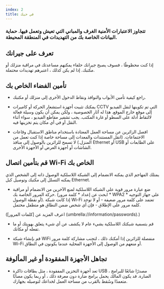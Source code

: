 ```yaml
---
index: 2
title: في حيك
---
```

### تتجاوز الاعتبارات الأمنية الغرف والمباني التي تعيش وتعمل فيها. حماية البيانات الخاصة بك من التهديدات في المنطقة المحيطة.

## تعرف على جيرانك

إذا كنت محظوظًا ، فسوف يصبح جيرانك حلفاء يمكنهم مساعدتك في مراقبة منزلك أو مكتبك. إذا لم يكن كذلك ، اعتبرهم تهديدات محتملة.

## تأمين الفضاء الخاص بك

- راجع كيفية تأمين الأبواب والنوافذ ونقاط الدخول الأخرى إلى منزلك أو مكتبك.

- يمكنك تثبيت أجهزة استشعار الحركة أو كاميرات CCTV التي تم تكوينها لنقل الفيديو إلى موقع خارج الموقع. هذا له آثار الخصوصية ، ولكن يمكن أن يكون وسيلة فعالة لالتقاط أدلة على السطو أو غارة المكتب. يجب تشفير مقاطع الفيديو ، سواء أثناء النقل أو في أي مكان يتم تخزينها فيه.

- افصل الزائرين عن مساحة العمل المعتادة باستخدام مناطق الاستقبال وقاعات الاجتماعات. (انقل المستندات والمعدات إلى مساحة خاصة إذا كنت تعمل من المنزل.) لا تسمح للزائرين بالوصول إلى منافذ Ethernet أو USB على الطابعات أو الشاشات أو أجهزة العرض أو الأجهزة الأخرى.

## قم بتأمين اتصال Wi-Fi الخاص بك

يمتلك المهاجم الذي يمكنه الانضمام إلى الشبكة اللاسلكية الوصول ذاته إلى الشخص الذي يمكنه التسلل إلى مكتبك وتوصيل كبل Ethernet.

- ضع عبارة مرور قوية على الشبكة اللاسلكية لمنع الآخرين من الانضمام أو مراقبة حركة المرور الخاصة بك. (ابحث عن إعداد * كلمة مرور * WPA2 * على جهاز التوجيه أو نقطة الوصول). إذا كانت شبكة Wi-Fi تعتمد على كلمة مرور ضعيفة - أو لا توجد كلمة مرور على الإطلاق - فإن أي شخص ضمن النطاق هو متطفل محتمل.

(اعرف المزيد عن [كلمات المرور] (umbrella://information/passwords).)

- قم بتسمية شبكتك اللاسلكية بشيء عام لا يكشف عن أي شيء يتعلق بهويتك أو ما تفعله أو مكانك.

- قم بإنشاء شبكة WiFi منفصلة للزائرين إذا أمكنك ذلك ، لتجنب مشاركة كلمة مرور Wi-Fi أو منعهم من الوصول إلى الأجهزة المحلية عندما يكونون في النطاق.

## تجاهل الأجهزة المفقودة أو غير المألوفة

- تعد أجهزة التخزين المفقودة ، مثل بطاقات ذاكرة USB ، مصدرًا شائعًا للبرامج الضارة. قد يكون المالك يحمل برامج ضارة دون معرفة ذلك ، أو ربما يكون مصابًا متعمدًا وسُقط بالقرب من مساحة العمل لخداعك لتوصيله بجهازك.